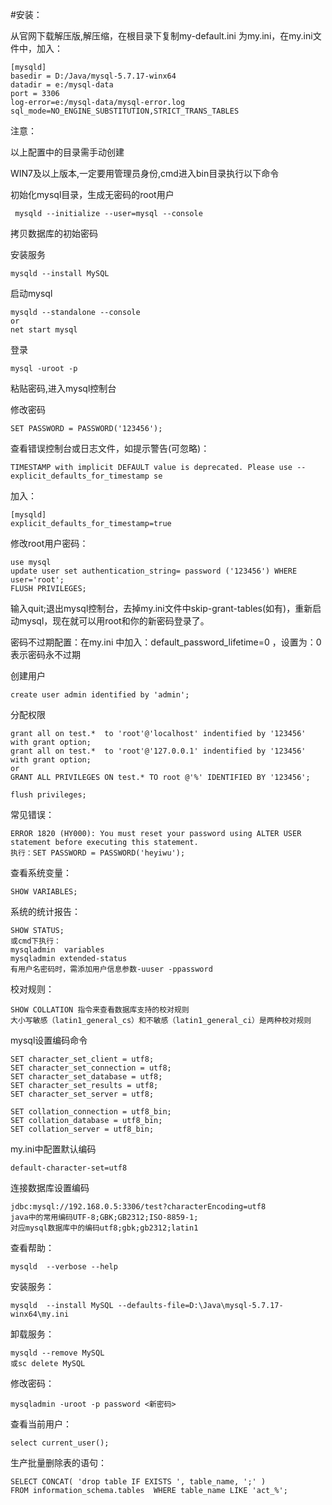 #安装：

从官网下载解压版,解压缩，在根目录下复制my-default.ini 为my.ini，在my.ini文件中，加入：

	
	[mysqld]	
	basedir = D:/Java/mysql-5.7.17-winx64
	datadir = e:/mysql-data
	port = 3306	
	log-error=e:/mysql-data/mysql-error.log	
	sql_mode=NO_ENGINE_SUBSTITUTION,STRICT_TRANS_TABLES 

注意：

以上配置中的目录需手动创建 

WIN7及以上版本,一定要用管理员身份,cmd进入bin目录执行以下命令

初始化mysql目录，生成无密码的root用户

	 mysqld --initialize --user=mysql --console 
拷贝数据库的初始密码

安装服务

	mysqld --install MySQL
启动mysql

	mysqld --standalone --console
	or
	net start mysql

登录

	mysql -uroot -p   
粘贴密码,进入mysql控制台

修改密码

	SET PASSWORD = PASSWORD('123456'); 

查看错误控制台或日志文件，如提示警告(可忽略)：

	TIMESTAMP with implicit DEFAULT value is deprecated. Please use --explicit_defaults_for_timestamp se
加入：
	
	[mysqld]
	explicit_defaults_for_timestamp=true
	




修改root用户密码：

	use mysql	
	update user set authentication_string= password ('123456') WHERE user='root';
	FLUSH PRIVILEGES;
输入quit;退出mysql控制台，去掉my.ini文件中skip-grant-tables(如有)，重新启动mysql，现在就可以用root和你的新密码登录了。

密码不过期配置：在my.ini 中加入：default_password_lifetime=0   ，设置为：0  表示密码永不过期

创建用户

	create user admin identified by 'admin';

分配权限

	grant all on test.*  to 'root'@'localhost' indentified by '123456' with grant option;
	grant all on test.*  to 'root'@'127.0.0.1' indentified by '123456' with grant option;
	or
	GRANT ALL PRIVILEGES ON test.* TO root @'%' IDENTIFIED BY '123456';

	flush privileges; 
	
	 
常见错误：
	
	ERROR 1820 (HY000): You must reset your password using ALTER USER statement before executing this statement.
	执行：SET PASSWORD = PASSWORD('heyiwu');
查看系统变量：

	SHOW VARIABLES;

系统的统计报告：

	SHOW STATUS;
	或cmd下执行：
	mysqladmin  variables
	mysqladmin extended-status
	有用户名密码时，需添加用户信息参数-uuser -ppassword
	
校对规则：

	SHOW COLLATION 指令来查看数据库支持的校对规则
	大小写敏感（latin1_general_cs）和不敏感（latin1_general_ci）是两种校对规则

mysql设置编码命令

	SET character_set_client = utf8;
	SET character_set_connection = utf8;
	SET character_set_database = utf8;
	SET character_set_results = utf8;
	SET character_set_server = utf8;
	
	SET collation_connection = utf8_bin;
	SET collation_database = utf8_bin;
	SET collation_server = utf8_bin;

my.ini中配置默认编码

	default-character-set=utf8
连接数据库设置编码

	jdbc:mysql://192.168.0.5:3306/test?characterEncoding=utf8
	java中的常用编码UTF-8;GBK;GB2312;ISO-8859-1;
	对应mysql数据库中的编码utf8;gbk;gb2312;latin1

查看帮助：

	mysqld  --verbose --help
安装服务：
	
	mysqld  --install MySQL --defaults-file=D:\Java\mysql-5.7.17-winx64\my.ini
卸载服务：

	mysqld --remove MySQL
	或sc delete MySQL

修改密码：
	
	mysqladmin -uroot -p password <新密码>
查看当前用户：

	select current_user();



生产批量删除表的语句：

	SELECT CONCAT( 'drop table IF EXISTS ', table_name, ';' ) 
	FROM information_schema.tables  WHERE table_name LIKE 'act_%';

